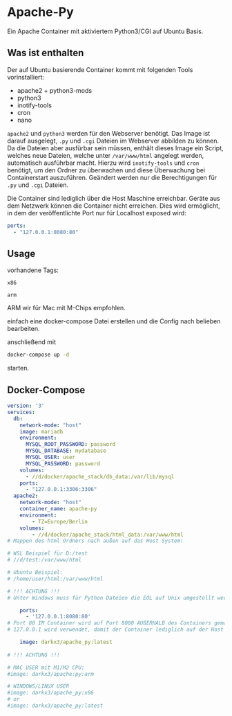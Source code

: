 # Apache-Py

Ein Apache Container mit aktiviertem Python3/CGI auf Ubuntu Basis.

## Was ist enthalten

Der auf Ubuntu basierende Container kommt mit folgenden Tools vorinstalliert:

- apache2 + python3-mods
- python3
- inotify-tools
- cron
- nano

`apache2` und `python3` werden für den Webserver benötigt.
Das Image ist darauf ausgelegt, `.py` und `.cgi` Dateien im Webserver abbilden zu können.
Da die Dateien aber ausfürbar sein müssen, enthält dieses Image ein Script, welches neue Dateien, 
welche unter `/var/www/html` angelegt werden, automatisch ausführbar macht. Hierzu wird `inotify-tools` und `cron` benötigt,
um den Ordner zu überwachen und diese Überwachung bei Containerstart auszuführen. 
Geändert werden nur die Berechtigungen für `.py` und `.cgi` Dateien.

Die Container sind lediglich über die Host Maschine erreichbar.
Geräte aus dem Netzwerk können die Container nicht erreichen.
Dies wird ermöglicht, in dem der veröffentlichte Port nur für Localhost exposed wird:

```yaml
ports:
  - "127.0.0.1:8080:80"
```


## Usage

vorhandene Tags:

`x86`

`arm`

ARM wir für Mac mit M-Chips empfohlen.

einfach eine docker-compose Datei erstellen und die Config nach belieben bearbeiten.

anschließend mit

```bash
docker-compose up -d
```

starten.


## Docker-Compose

```yaml
version: '3'
services:
  db:
    network-mode: "host"
    image: mariadb
    environment:
      MYSQL_ROOT_PASSWORD: password
      MYSQL_DATABASE: mydatabase
      MYSQL_USER: user
      MYSQL_PASSWORD: password
    volumes:
      - //d/docker/apache_stack/db_data:/var/lib/mysql
    ports:
      - "127.0.0.1:3306:3306"
  apache2:
    network-mode: "host"
    container_name: apache-py
    environment:
        - TZ=Europe/Berlin
    volumes:
        - //d/docker/apache_stack/html_data:/var/www/html       
# Mappen des html Ordners nach außen auf das Host System:

# WSL Beispiel für D:/test
# //d/test:/var/www/html

# Ubuntu Beispiel:
# /home/user/html:/var/www/html

# !!! ACHTUNG !!!
# Unter Windows muss für Python Dateien die EOL auf Unix umgestellt werden, ansonsten kann die Datei nicht gelesen werden.

    ports:
      - '127.0.0.1:8080:80'
# Port 80 IM Container wird auf Port 8080 AUßERHALB des Containers gemappt. http://localhost:8080/
# 127.0.0.1 wird verwendet, damit der Container lediglich auf der Host Maschine und nicht extern erreichbar ist.

    image: darkx3/apache_py:latest
      
# !!! ACHTUNG !!!

# MAC USER mit M1/M2 CPU: 
#image: darkx3/apache:py:arm

# WINDOWS/LINUX USER
#image: darkx3/apache_py:x86
# or
#image: darkx3/apache_py:latest 

```